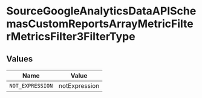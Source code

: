# SourceGoogleAnalyticsDataAPISchemasCustomReportsArrayMetricFilterMetricsFilter3FilterType


## Values

| Name             | Value            |
| ---------------- | ---------------- |
| `NOT_EXPRESSION` | notExpression    |